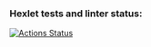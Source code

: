 ### Hexlet tests and linter status:
[![Actions Status](https://github.com/IGassan/python-project-49/actions/workflows/hexlet-check.yml/badge.svg)](https://github.com/IGassan/python-project-49/actions)